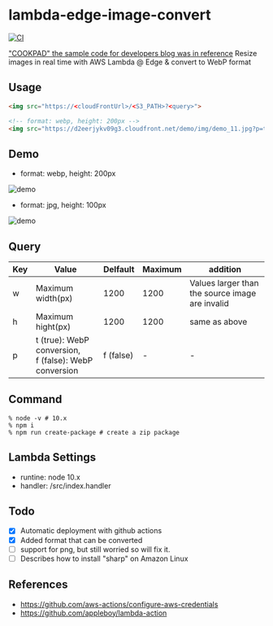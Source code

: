 # lambda-edge-image-convert

[![CI](https://github.com/taiga-tech/lambda-edge-image-convert/actions/workflows/main.yml/badge.svg)](https://github.com/taiga-tech/lambda-edge-image-convert/actions/workflows/main.yml)

["COOKPAD" the sample code for developers blog was in reference](http://techlife.cookpad.com/entry/2018-05-25-lambda-edge)
Resize images in real time with AWS Lambda @ Edge & convert to WebP format

## Usage

```html
<img src="https://<cloudFrontUrl>/<S3_PATH>?<query>">

<!-- format: webp, height: 200px -->
<img src="https://d2eerjykv09g3.cloudfront.net/demo/img/demo_11.jpg?p=t&h=200">
```

<!-- format: jpg, height: 100px -->
<!-- <img src="https://d2eerjykv09g3.cloudfront.net/demo/img/demo_11.jpg?p=f&h=100"> -->

## Demo

- format: webp, height: 200px
<img src="https://cdn.takahiro-and-michika.com/demo/img/demo_11.jpg?p=t&h=200" alt="demo">

- format: jpg, height: 100px
<img src="https://cdn.takahiro-and-michika.com/demo/img/demo_11.jpg?p=t&h=100" alt="demo">

## Query

| Key | Value                                                       | Delfault  | Maximum | addition                                        |
| --- | ----------------------------------------------------------- | --------- | ------- | ----------------------------------------------- |
| w   | Maximum width(px)                                           | 1200      | 1200    | Values larger than the source image are invalid |
| h   | Maximum hight(px)                                           | 1200      | 1200    | same as above                                   |
| p   | t (true): WebP conversion, <br />f (false): WebP conversion | f (false) | -       | -                                               |


## Command

```shell
% node -v # 10.x
% npm i
% npm run create-package # create a zip package
```

## Lambda Settings

- runtine: node 10.x
- handler: /src/index.handler

## Todo
- [x] Automatic deployment with github actions
- [x] Added format that can be converted
- [ ] support for png, but still worried so will fix it.
- [ ] Describes how to install "sharp" on Amazon Linux

## References

- https://github.com/aws-actions/configure-aws-credentials
- https://github.com/appleboy/lambda-action

